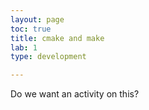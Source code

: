 ```yaml
---
layout: page
toc: true
title: cmake and make
lab: 1
type: development

---
```


Do we want an activity on this?